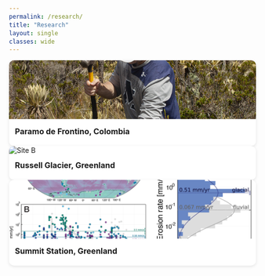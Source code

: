 ```yaml
---
permalink: /research/
title: "Research"
layout: single
classes: wide
---
```


<style>
.research-grid {
  display: grid;
  grid-template-columns: repeat(auto-fit, minmax(220px, 1fr));
  gap: 1.5rem;
  padding-bottom: 2rem;
}

.research-card {
  background: #fff;
  border-radius: 10px;
  box-shadow: 0 2px 6px rgba(0,0,0,0.1);
  overflow: hidden;
  cursor: pointer;
  transition: transform 0.2s ease;
}
.research-card:hover {
  transform: scale(1.02);
}

.research-card img {
  width: 100%;
  height: 120px;
  object-fit: cover;
}

.research-content {
  padding: 0.75rem;
}

.research-content h3 {
  font-size: 1rem;
  margin: 0 0 0.5rem 0;
}

/* Detail View */
#researchDetail {
  padding: 1rem;
  background: #fff;
  border-radius: 10px;
  box-shadow: 0 0 8px rgba(0,0,0,0.1);
  margin-top: 2rem;
}

#researchDetail button {
  margin-bottom: 1rem;
  background: none;
  font-size: 1rem;
  cursor: pointer;
  padding: 0;
  color: #007acc;
}
#researchDetail button:hover {
  text-decoration: underline;
}

/* Flex layout for detail view */
.detail-flex {
  display: flex;
  flex-direction: column;
  gap: 1rem;
}

@media (min-width: 768px) {
  .detail-flex {
    flex-direction: row;
    align-items: flex-start;
  }

  .detail-flex img {
    width: 40%;
    max-width: 400px;
    height: auto;
    border-radius: 8px;
    margin-right: 1.5rem;
  }

  .detail-text {
    flex: 1;
  }
}

@media (max-width: 767px) {
  .detail-flex img {
    width: 100%;
    max-height: 300px;
    object-fit: cover;
    border-radius: 8px;
  }
}
</style>

<!-- Grid of Fieldwork Cards -->
<div id="researchGrid" class="fieldwork-grid">

  <div class="research-card" onclick="showDetail('site-a')">
    <img src="/assets/images/project2.jpg" alt="Site A">
    <div class="research-content">
      <h3>Paramo de Frontino, Colombia</h3>
    </div>
  </div>

  <div class="research-card" onclick="showDetail('site-b')">
    <img src="/assets/images/Russell.jpg" alt="Site B">
    <div class="research-content">
      <h3>Russell Glacier, Greenland</h3>
    </div>
  </div>

  <div class="research-card" onclick="showDetail('site-c')">
    <img src="/assets/images/project3.png" alt="Site C">
    <div class="research-content">
      <h3>Summit Station, Greenland</h3>
    </div>
  </div>

</div>

<!-- Detail View -->
<div id="researchDetail" style="display: none;">
  <button onclick="returnToGrid()">← Back to Fieldwork</button>
  <div id="detailContent" class="detail-flex"></div>
</div>

<script>
const researchData = {
  'site-a': {
    title: 'Paramo de Frontino, Colombia',
    img: '/assets/images/project2.jpg',
    desc: 'Boulder sampling for cosmogenic surface exposure dating to reconstruct the glacial history of a high-altitude paramo in the Colombian Andes.'
  },
  'site-b': {
    title: 'Russell Glacier, Greenland',
    img: '/assets/images/Russell.jpg',
    desc: 'Annual time-lapse photography to elucidate the effects of fluvial dynamics on calving at the glacier terminus.'
  },
  'site-c': {
    title: 'Summit Station, Greenland',
    img: '/assets/images/ApRES.jpg',
    desc: 'Autonomous phase-sensitive radio-echo sounder (ApRES) deployment for firn densification and dynamic strain components of surface elevation change.'
  }
};

function showDetail(key) {
  const data = researchData[key];
  const container = document.getElementById('detailContent');
  container.innerHTML = `
    <div class="detail-flex">
      <img src="${data.img}" alt="${data.title}">
      <div class="detail-text">
        <h2>${data.title}</h2>
        <p>${data.desc}</p>
      </div>
    </div>
  `;
  document.getElementById('researchGrid').style.display = 'none';
  document.getElementById('researchDetail').style.display = 'block';
}

function returnToGrid() {
  document.getElementById('researchGrid').style.display = 'grid';
  document.getElementById('researchDetail').style.display = 'none';
}
</script>

